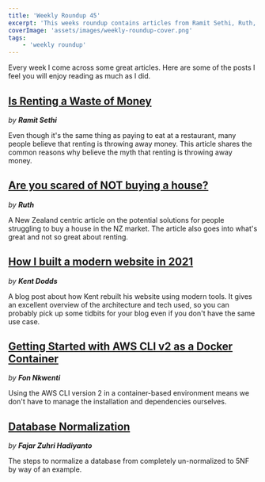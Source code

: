 ```yaml
---
title: 'Weekly Roundup 45'
excerpt: 'This weeks roundup contains articles from Ramit Sethi, Ruth, Kent Dodds, Fon Nkwenti and Fajar Zuhri Hadiyanto'
coverImage: 'assets/images/weekly-roundup-cover.png'
tags:
    - 'weekly roundup'
---
```


<!-- markdownlint-disable no-duplicate-header -->

Every week I come across some great articles. Here are some of the posts I feel you will enjoy reading as much as I did.

## [Is Renting a Waste of Money](https://www.iwillteachyoutoberich.com/blog/renting-is-not-a-waste/)

_by **Ramit Sethi**_

Even though it's the same thing as paying to eat at a restaurant, many people believe that renting is throwing away money. This article shares the common reasons why believe the myth that renting is throwing away money.

## [Are you scared of NOT buying a house?](https://www.thehappysaver.com/blog/are-you-scared-of-not-buying-a-house)

_by **Ruth**_

A New Zealand centric article on the potential solutions for people struggling to buy a house in the NZ market. The article also goes into what's great and not so great about renting.

## [How I built a modern website in 2021](https://kentcdodds.com/blog/how-i-built-a-modern-website-in-2021)

_by **Kent Dodds**_

A blog post about how Kent rebuilt his website using modern tools. It gives an excellent overview of the architecture and tech used, so you can probably pick up some tidbits for your blog even if you don't have the same use case.

## [Getting Started with AWS CLI v2 as a Docker Container](https://dev.to/aws-builders/getting-started-with-aws-cli-v2-as-a-docker-container-j23)

_by **Fon Nkwenti**_

Using the AWS CLI version 2 in a container-based environment means we don't have to manage the installation and dependencies ourselves.

## [Database Normalization](https://dev.to/fajarzuhrihadiyanto/database-normalization-jil)

_by **Fajar Zuhri Hadiyanto**_

The steps to normalize a database from completely un-normalized to 5NF by way of an example.
